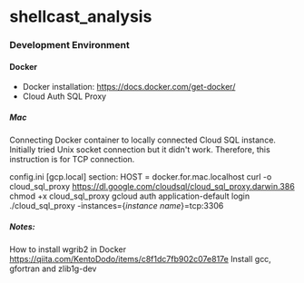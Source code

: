 # shellcast_analysis

### Development Environment
#### Docker
* Docker installation: https://docs.docker.com/get-docker/
* Cloud Auth SQL Proxy

##### Mac
Connecting Docker container to locally connected Cloud SQL instance. Initially tried Unix socket connection but it didn't work.
Therefore, this instruction is for TCP connection.

config.ini [gcp.local] section: HOST = docker.for.mac.localhost
curl -o cloud_sql_proxy https://dl.google.com/cloudsql/cloud_sql_proxy.darwin.386
chmod +x cloud_sql_proxy
gcloud auth application-default login
./cloud_sql_proxy -instances={*instance name*}=tcp:3306


##### Notes:
How to install wgrib2 in Docker
https://qiita.com/KentoDodo/items/c8f1dc7fb902c07e817e
Install gcc, gfortran and zlib1g-dev
